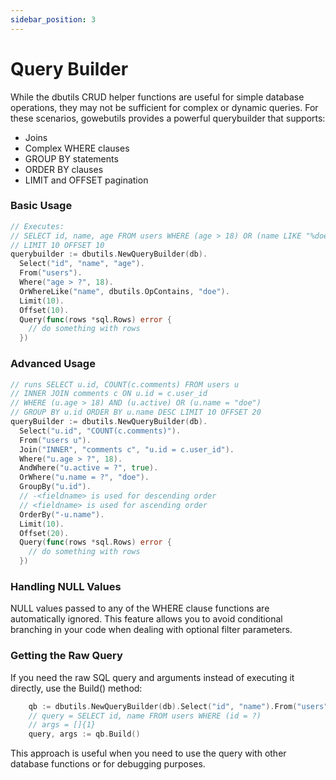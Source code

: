 ```yaml
---
sidebar_position: 3
---
```


# Query Builder

While the dbutils CRUD helper functions are useful for simple database operations, they may not be sufficient for complex or dynamic queries. For these scenarios, gowebutils provides a powerful querybuilder that supports:

- Joins
- Complex WHERE clauses
- GROUP BY statements
- ORDER BY clauses
- LIMIT and OFFSET pagination

### Basic Usage

```go
// Executes:
// SELECT id, name, age FROM users WHERE (age > 18) OR (name LIKE "%doe%")
// LIMIT 10 OFFSET 10
querybuilder := dbutils.NewQueryBuilder(db).
  Select("id", "name", "age").
  From("users").
  Where("age > ?", 18).
  OrWhereLike("name", dbutils.OpContains, "doe").
  Limit(10).
  Offset(10).
  Query(func(rows *sql.Rows) error {
    // do something with rows
  })
```

### Advanced Usage

```go
// runs SELECT u.id, COUNT(c.comments) FROM users u
// INNER JOIN comments c ON u.id = c.user_id
// WHERE (u.age > 18) AND (u.active) OR (u.name = "doe")
// GROUP BY u.id ORDER BY u.name DESC LIMIT 10 OFFSET 20
queryBuilder := dbutils.NewQueryBuilder(db).
  Select("u.id", "COUNT(c.comments)").
  From("users u").
  Join("INNER", "comments c", "u.id = c.user_id").
  Where("u.age > ?", 18).
  AndWhere("u.active = ?", true).
  OrWhere("u.name = ?", "doe").
  GroupBy("u.id").
  // -<fieldname> is used for descending order
  // <fieldname> is used for ascending order
  OrderBy("-u.name").
  Limit(10).
  Offset(20).
  Query(func(rows *sql.Rows) error {
    // do something with rows
  })
```

### Handling NULL Values

NULL values passed to any of the WHERE clause functions are automatically ignored. This feature allows you to avoid conditional branching in your code when dealing with optional filter parameters.

### Getting the Raw Query

If you need the raw SQL query and arguments instead of executing it directly, use the Build() method:

```go
	qb := dbutils.NewQueryBuilder(db).Select("id", "name").From("users").Where("id = ?", 1)
	// query = SELECT id, name FROM users WHERE (id = ?)
	// args = []{1}
	query, args := qb.Build()
```

This approach is useful when you need to use the query with other database functions or for debugging purposes.
